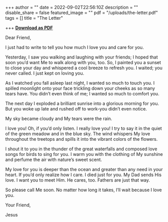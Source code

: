 +++
author = ""
date = 2022-09-02T22:56:10Z
description = ""
disable_share = false
featured_image = ""
pdf = "/uploads/the-letter.pdf"
tags = []
title = "The Letter"

+++
[**Download as PDF**](/uploads/the-letter.pdf)

Dear Friend,

I just had to write to tell you how much I love you and care for you.

Yesterday, I saw you walking and laughing with your friends; I hoped that soon you’d want Me to walk along with you, too. So, I painted you a sunset to close your day and whispered a cool breeze to refresh you. I waited; you never called. I just kept on loving you. 

As I watched you fall asleep last night, I wanted so much to touch you. I spilled moonlight onto your face trickling down your cheeks as so many tears have. You didn’t even think of me; I wanted so much to comfort you.

The next day I exploded a brilliant sunrise into a glorious morning for you. But you woke up late and rushed off to work-you didn’t even notice.

My sky became cloudy and My tears were the rain.

I love you! Oh, if you’d only listen. I really love you! I try to say it in the quiet of the green meadow and in the blue sky. The wind whispers My love throughout the treetops and spills it into the vibrant colors of the flowers.

I shout it to you in the thunder of the great waterfalls and composed love songs for birds to sing for you. I warm you with the clothing of My sunshine and perfume the air with nature’s sweet scent. 

My love for you is deeper than the ocean and greater than any need in your heart. If you’d only realize how I care. I died just for you. My Dad sends His love. I want you to meet Him. He cares, too. Fathers are just that way.

So please call Me soon. No matter how long it takes, I’ll wait because I love you.

Your Friend,

Jesus